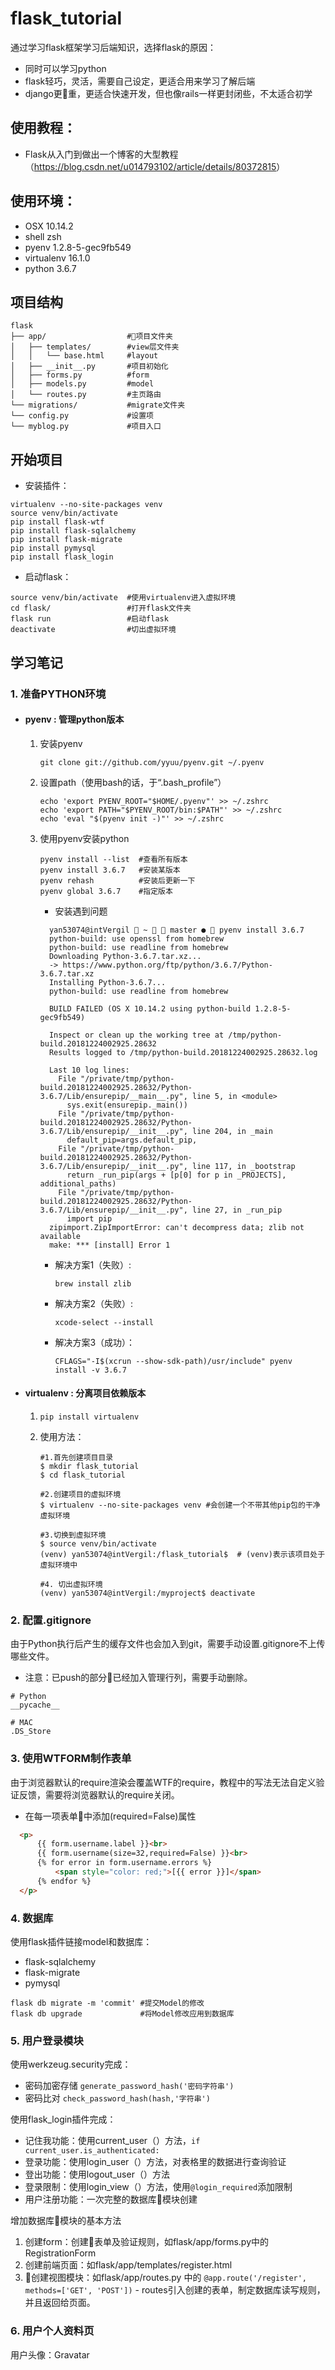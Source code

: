 # flask_tutorial

通过学习flask框架学习后端知识，选择flask的原因：

- 同时可以学习python
- flask轻巧，灵活，需要自己设定，更适合用来学习了解后端
- django更重，更适合快速开发，但也像rails一样更封闭些，不太适合初学

## 使用教程：

- Flask从入门到做出一个博客的大型教程（<https://blog.csdn.net/u014793102/article/details/80372815>）

## 使用环境：

- OSX 10.14.2
- shell zsh
- pyenv 1.2.8-5-gec9fb549
- virtualenv 16.1.0
- python 3.6.7

## 项目结构

```shell
flask
├── app/                  #项目文件夹
│   ├── templates/        #view层文件夹
│   │   └── base.html     #layout
│   ├── __init__.py       #项目初始化
│   ├── forms.py          #form
│   ├── models.py         #model
│   └── routes.py         #主页路由
└── migrations/           #migrate文件夹
└── config.py             #设置项
└── myblog.py             #项目入口
```

## 开始项目

- 安装插件：

```shell
virtualenv --no-site-packages venv
source venv/bin/activate
pip install flask-wtf
pip install flask-sqlalchemy
pip install flask-migrate
pip install pymysql
pip install flask_login
```

- 启动flask：

```shell
source venv/bin/activate  #使用virtualenv进入虚拟环境
cd flask/                 #打开flask文件夹
flask run                 #启动flask
deactivate                #切出虚拟环境
```

## 学习笔记

### 1. 准备PYTHON环境

- #### pyenv : 管理python版本

  1. 安装pyenv

     `git clone git://github.com/yyuu/pyenv.git ~/.pyenv`

  2. 设置path（使用bash的话，于“.bash_profile”）

     ```shell
     echo 'export PYENV_ROOT="$HOME/.pyenv"' >> ~/.zshrc
     echo 'export PATH="$PYENV_ROOT/bin:$PATH"' >> ~/.zshrc
     echo 'eval "$(pyenv init -)"' >> ~/.zshrc
     ```

  3. 使用pyenv安装python 

     ```shell
     pyenv install --list  #查看所有版本
     pyenv install 3.6.7   #安装某版本
     pyenv rehash          #安装后更新一下
     pyenv global 3.6.7    #指定版本
     ```

     - 安装遇到问题
     ```shell
       yan53074@intVergil  ~   master ●  pyenv install 3.6.7
       python-build: use openssl from homebrew
       python-build: use readline from homebrew
       Downloading Python-3.6.7.tar.xz...
       -> https://www.python.org/ftp/python/3.6.7/Python-3.6.7.tar.xz
       Installing Python-3.6.7...
       python-build: use readline from homebrew

       BUILD FAILED (OS X 10.14.2 using python-build 1.2.8-5-gec9fb549)

       Inspect or clean up the working tree at /tmp/python-build.20181224002925.28632
       Results logged to /tmp/python-build.20181224002925.28632.log

       Last 10 log lines:
         File "/private/tmp/python-build.20181224002925.28632/Python-3.6.7/Lib/ensurepip/__main__.py", line 5, in <module>
           sys.exit(ensurepip._main())
         File "/private/tmp/python-build.20181224002925.28632/Python-3.6.7/Lib/ensurepip/__init__.py", line 204, in _main
           default_pip=args.default_pip,
         File "/private/tmp/python-build.20181224002925.28632/Python-3.6.7/Lib/ensurepip/__init__.py", line 117, in _bootstrap
           return _run_pip(args + [p[0] for p in _PROJECTS], additional_paths)
         File "/private/tmp/python-build.20181224002925.28632/Python-3.6.7/Lib/ensurepip/__init__.py", line 27, in _run_pip
           import pip
       zipimport.ZipImportError: can't decompress data; zlib not available
       make: *** [install] Error 1
     ```

     - 解决方案1（失败）:

       `brew install zlib`

     - 解决方案2（失败）:

       `xcode-select --install`

     - 解决方案3（成功）：

       `CFLAGS="-I$(xcrun --show-sdk-path)/usr/include" pyenv install -v 3.6.7`

- #### virtualenv : 分离项目依赖版本

  1. `pip install virtualenv`

  2. 使用方法：

     ```shell
     #1.首先创建项目目录
     $ mkdir flask_tutorial
     $ cd flask_tutorial

     #2.创建项目的虚拟环境
     $ virtualenv --no-site-packages venv #会创建一个不带其他pip包的干净虚拟环境

     #3.切换到虚拟环境
     $ source venv/bin/activate
     (venv) yan53074@intVergil:/flask_tutorial$  # (venv)表示该项目处于虚拟环境中

     #4. 切出虚拟环境
     (venv) yan53074@intVergil:/myproject$ deactivate
     ```

### 2. 配置.gitignore

由于Python执行后产生的缓存文件也会加入到git，需要手动设置.gitignore不上传哪些文件。

- 注意：已push的部分已经加入管理行列，需要手动删除。

```.gitignore
# Python
__pycache__

# MAC
.DS_Store
```

### 3. 使用WTFORM制作表单

由于浏览器默认的require渲染会覆盖WTF的require，教程中的写法无法自定义验证反馈，需要将浏览器默认的require关闭。

- 在每一项表单中添加(required=False)属性

```html
  <p>
      {{ form.username.label }}<br>
      {{ form.username(size=32,required=False) }}<br>
      {% for error in form.username.errors %}
          <span style="color: red;">[{{ error }}]</span>
      {% endfor %}
  </p>
```

### 4. 数据库

使用flask插件链接model和数据库：

- flask-sqlalchemy
- flask-migrate
- pymysql

```shell
flask db migrate -m 'commit' #提交Model的修改
flask db upgrade             #将Model修改应用到数据库
```

### 5. 用户登录模块

使用werkzeug.security完成：

- 密码加密存储 `generate_password_hash('密码字符串')`
- 密码比对 `check_password_hash(hash,'字符串')`

使用flask_login插件完成：

- 记住我功能：使用current_user（）方法，`if current_user.is_authenticated:`
- 登录功能：使用login_user（）方法，对表格里的数据进行查询验证
- 登出功能：使用logout_user（）方法
- 登录限制：使用login_view（）方法，使用`@login_required`添加限制
- 用户注册功能：一次完整的数据库模块创建

增加数据库模块的基本方法

  1. 创建form：创建表单及验证规则，如flask/app/forms.py中的RegistrationForm
  2. 创建前端页面：如flask/app/templates/register.html
  3. 创建视图模块：如flask/app/routes.py 中的 `@app.route('/register', methods=['GET', 'POST'])`
    - routes引入创建的表单，制定数据库读写规则，并且返回给页面。

### 6. 用户个人资料页

用户头像：Gravatar